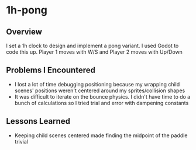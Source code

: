 # 1h-pong

## Overview

I set a 1h clock to design and implement a pong variant. I used Godot to code this up. Player 1 moves with W/S and Player 2 moves with Up/Down

## Problems I Encountered

* I lost a lot of time debugging positioning because my wrapping child scenes' positions weren't centered around my sprites/collision shapes
* It was difficult to iterate on the bounce physics. I didn't have time to do a bunch of calculations so I tried trial and error with dampening constants

## Lessons Learned

* Keeping child scenes centered made finding the midpoint of the paddle trivial
